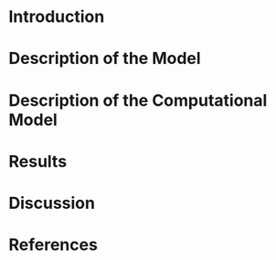 # Introduction

# Description of the Model

# Description of the Computational Model

# Results

# Discussion

# References
